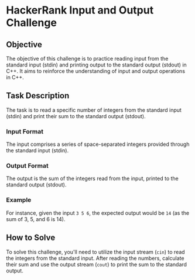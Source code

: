 # HackerRank Input and Output Challenge

## Objective
The objective of this challenge is to practice reading input from the standard input (stdin) and printing output to the standard output (stdout) in C++. It aims to reinforce the understanding of input and output operations in C++.

## Task Description
The task is to read a specific number of integers from the standard input (stdin) and print their sum to the standard output (stdout).

### Input Format
The input comprises a series of space-separated integers provided through the standard input (stdin).

### Output Format
The output is the sum of the integers read from the input, printed to the standard output (stdout).

### Example
For instance, given the input `3 5 6`, the expected output would be `14` (as the sum of 3, 5, and 6 is 14).

## How to Solve
To solve this challenge, you'll need to utilize the input stream (`cin`) to read the integers from the standard input. After reading the numbers, calculate their sum and use the output stream (`cout`) to print the sum to the standard output.

